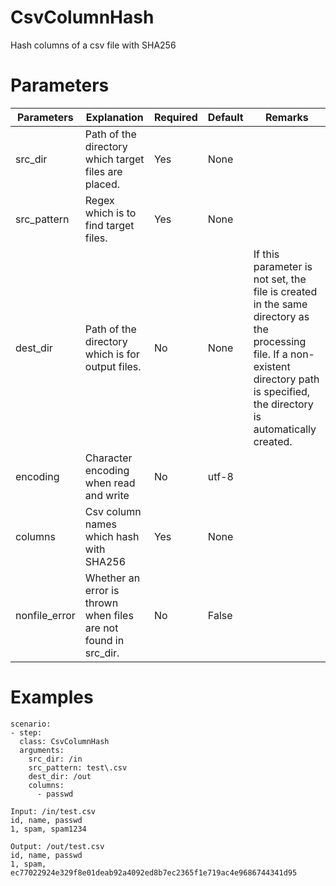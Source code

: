 # CsvColumnHash
Hash columns of a csv file with SHA256

# Parameters
|Parameters|Explanation|Required|Default|Remarks|
|----------|-----------|--------|-------|-------|
|src_dir|Path of the directory which target files are placed.|Yes|None||
|src_pattern|Regex which is to find target files.|Yes|None||
|dest_dir|Path of the directory which is for output files.|No|None|If this parameter is not set, the file is created in the same directory as the processing file. If a non-existent directory path is specified, the directory is automatically created.|
|encoding|Character encoding when read and write|No|utf-8||
|columns|Csv column names which hash with SHA256|Yes|None||
|nonfile_error|Whether an error is thrown when files are not found in src_dir.|No|False||

# Examples
```
scenario:
- step:
  class: CsvColumnHash
  arguments:
    src_dir: /in
    src_pattern: test\.csv
    dest_dir: /out
    columns:
      - passwd

Input: /in/test.csv
id, name, passwd
1, spam, spam1234

Output: /out/test.csv
id, name, passwd
1, spam, ec77022924e329f8e01deab92a4092ed8b7ec2365f1e719ac4e9686744341d95
```
